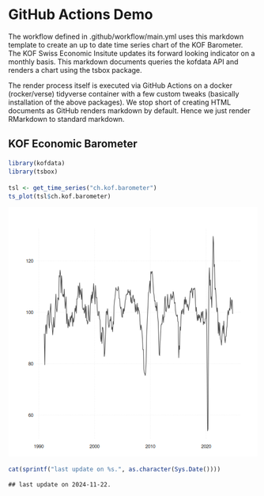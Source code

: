 


# GitHub Actions Demo

The workflow defined in .github/workflow/main.yml uses this markdown template to create an up to date time series chart of the KOF Barometer.
The KOF Swiss Economic Insitute updates its forward looking indicator on a monthly basis. This markdown documents queries the kofdata API
and renders a chart using the tsbox package.

The render process itself is executed via GitHub Actions on a docker (rocker/verse) tidyverse container with a few custom tweaks (basically installation of the above packages).
We stop short of creating HTML documents as GitHub renders markdown by default. Hence we just render RMarkdown to standard markdown.

## KOF Economic Barometer


``` r
library(kofdata)
library(tsbox)

tsl <- get_time_series("ch.kof.barometer")
ts_plot(tsl$ch.kof.barometer)
```

![plot of chunk unnamed-chunk-1](figure/unnamed-chunk-1-1.png)

``` r
cat(sprintf("last update on %s.", as.character(Sys.Date())))
```

```
## last update on 2024-11-22.
```



